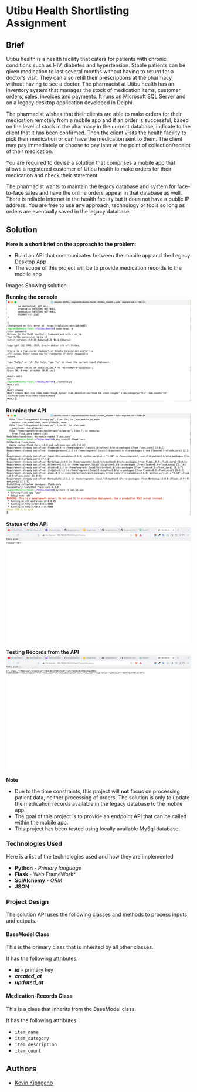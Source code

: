# Utibu Health Shortlisting Assignment

## Brief
Utibu health is a health facility that caters for patients with chronic conditions such as HIV, diabetes and hypertension. Stable patients can be given medication to last several months without having to return for a doctor’s visit. They can also refill their prescriptions at the pharmacy without having to see a doctor. The pharmacist at Utibu health has an inventory system that manages the stock of medication items, customer orders, sales, invoices and payments. It runs on Microsoft SQL Server and on a legacy desktop application developed in Delphi.

The pharmacist wishes that their clients are able to make orders for their medication remotely from a mobile app and if an order is successful, based on the level of stock in the pharmacy in the current database, indicate to the client that it has been confirmed. Then the client visits the health facility to pick their medication or can have the medication sent to them. The client may pay immediately or choose to pay later at the point of collection/receipt of their medication.

You are required to devise a solution that comprises a mobile app that allows a registered customer of Utibu health to make orders for their medication and check their statement. 

The pharmacist wants to maintain the legacy database and system for face-to-face sales and have the online orders appear in that database as well. There is reliable internet in the health facility but it does not have a public IP address. You are free to use any approach, technology or tools so long as orders are eventually saved in the legacy database.

## Solution

**Here is a short brief on the approach to the problem**:
* Build an API that communicates between the mobile app and the Legacy Desktop App
* The scope of this project will be to provide medication records to the mobile app


Images Showing solution

**Running the console**
![Running the console locally](https://github.com/kipngenokevin/Utibu_Health/blob/master/images/Screenshot%202024-03-27%20at%2011.24.17.png)


**Running the API**
![Running the API](https://github.com/kipngenokevin/Utibu_Health/blob/master/images/Screenshot%202024-03-27%20at%2011.33.13.png)


**Status of the API**
![Status of API](https://github.com/kipngenokevin/Utibu_Health/blob/master/images/Screenshot%202024-03-27%20at%2011.33.26.png)


**Testing Records from the API**
![Records from API](https://github.com/kipngenokevin/Utibu_Health/blob/master/images/Screenshot%202024-03-27%20at%2011.33.56.png)


**Note** 
* Due to the time constraints, this project will **not** focus on processing patient data, neither processing of orders. The solution is only to update the medication records available in the legacy database to the mobile app.
* The goal of this project is to provide an endpoint API that can be called within the mobile app.
* This project has been tested using locally available MySql database.

### Technologies Used
Here is a list of the technologies used and how they are implemented
* **Python** - *Primary language*
* **Flask** - Web FrameWork*
* **SqlAlchemy** - *ORM*
* **JSON**

### Project Design
The solution API uses the following classes and methods to process inputs and outputs.
#### BaseModel Class 
This is the primary class that is inherited by all other classes.

It has the following attributes:
* ___id___ - primary key
* ___created_at___
* ___updated_at___

#### Medication-Records Class
This is a class that inherits from the BaseModel class.

It has the following attributes:
* `item_name`
* `item_category`
* ```item_description```
* `item_count`

## Authors
* [Kevin Kipngeno](https://www.linkedin.com/in/kipngenokevin254/)
